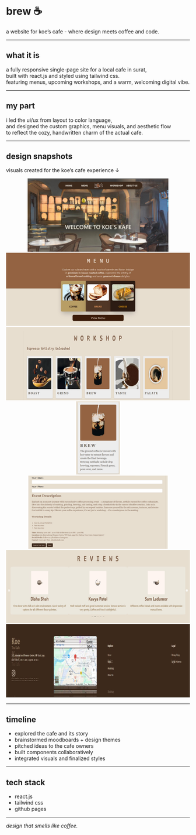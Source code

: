 # brew ☕  
a website for koe’s cafe - where design meets coffee and code.

---

## what it is  
a fully responsive single-page site for a local cafe in surat,  
built with react.js and styled using tailwind css.  
featuring menus, upcoming workshops, and a warm, welcoming digital vibe.

---

## my part  
i led the ui/ux from layout to color language,  
and designed the custom graphics, menu visuals, and aesthetic flow  
to reflect the cozy, handwritten charm of the actual cafe.

---

## design snapshots 
visuals created for the koe’s cafe experience ↓

<p align="center">
  <img src="screens/c1.jpg" alt="home screen" height="200px"/>
  <img src="screens/c2.jpg" alt="menu" height="200px"/>
  <img src="screens/c3.jpg" alt="workshop card" height="200px"/>
  <img src="screens/c4.jpg" alt="workshop card" height="200px"/>
  <img src="screens/c5.jpg" alt="workshop card" height="200px"/>
  <img src="screens/c6.jpg" alt="workshop card" height="200px"/>
  <img src="screens/c7.jpg" alt="workshop card" height="200px"/>

</p>

---

## timeline  
- explored the cafe and its story  
- brainstormed moodboards + design themes  
- pitched ideas to the cafe owners  
- built components collaboratively  
- integrated visuals and finalized styles  

---

## tech stack  
- react.js  
- tailwind css  
- github pages

---

*design that smells like coffee.* 
